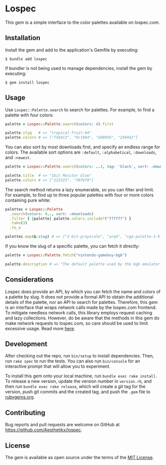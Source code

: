 # Lospec

This gem is a simple interface to the color palettes available on lospec.com.

## Installation

Install the gem and add to the application's Gemfile by executing:

    $ bundle add lospec

If bundler is not being used to manage dependencies, install the gem by executing:

    $ gem install lospec

## Usage

Use `Lospec::Palette.search` to search for palettes. For example, to find a palette with four colors:
```ruby
palette = Lospec::Palette.search(colors: 4).first

palette.slug   # => "tropical-fruit-04"
palette.colors # => ["f5b413", "9c1904", "dd0956", "250442"]
```

You can also sort by most downloads first, and specify an endless range for colors. The available sort options are `:default`, `:alphabetical`, `:downloads`, and `:newest`.
```ruby
palette = Lospec::Palette.search(colors: ..3, tag: 'black', sort: :downloads).first

palette.title  # => "1bit Monitor Glow"
palette.colors # => ["222323", "f0f6f0"]
```

The search method returns a lazy enumerable, so you can filter and limit. For example, to find up to three popular palettes with four or more colors containing pure white:
```ruby
palettes = Lospec::Palette
  .search(colors: 4.., sort: :downloads)
  .filter { |palette| palette.colors.include?("ffffff") }
  .take(3)
  .to_a

palettes.map(&:slug) # => ["2-bit-grayscale", "arq4", "cga-palette-1-high"]
```

If you know the slug of a specific palette, you can fetch it directly:
```ruby
palette = Lospec::Palette.fetch("nintendo-gameboy-bgb")

palette.description # => "The default palette used by the bgb emulator..."
```

## Considerations

Lospec does provide an API, by which you can fetch the name and colors of a palette by slug. It does not provide a formal API to obtain the additional details of the palette, nor an API to search for palettes. Therefore, this gem is an interface that wraps network calls made by the lospec.com frontend. To mitigate needless network calls, this library employs request caching and lazy collections. However, do be aware that the methods in this gem do make network requests to lospec.com, so care should be used to limit excessive usage. Read more [here](https://lospec.com/palettes/api).

## Development

After checking out the repo, run `bin/setup` to install dependencies. Then, run `rake spec` to run the tests. You can also run `bin/console` for an interactive prompt that will allow you to experiment.

To install this gem onto your local machine, run `bundle exec rake install`. To release a new version, update the version number in `version.rb`, and then run `bundle exec rake release`, which will create a git tag for the version, push git commits and the created tag, and push the `.gem` file to [rubygems.org](https://rubygems.org).

## Contributing

Bug reports and pull requests are welcome on GitHub at https://github.com/Aesthetikx/lospec.

## License

The gem is available as open source under the terms of the [MIT License](https://opensource.org/licenses/MIT).
